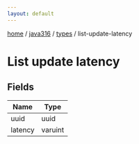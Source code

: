 ```yaml
---
layout: default
---
```


[home](/)  /  [java316](/protocol/java316)  /  [types](/protocol/java316/types)  /  list-update-latency

# List update latency

## Fields

Name | Type
---|---
uuid | uuid
latency | varuint
